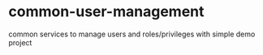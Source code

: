 # common-user-management
common services to manage users and roles/privileges with simple demo project
